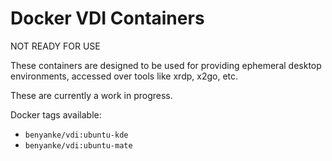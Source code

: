 # Docker VDI Containers

NOT READY FOR USE

These containers are designed to be used for providing ephemeral desktop environments, accessed over tools like 
xrdp, x2go, etc.

These are currently a work in progress.

Docker tags available:

 - `benyanke/vdi:ubuntu-kde`
 - `benyanke/vdi:ubuntu-mate`
